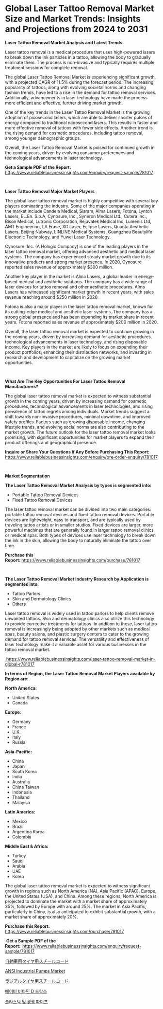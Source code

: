 <p><h1>Global Laser Tattoo Removal Market Size and Market Trends: Insights and Projections from 2024 to 2031</h1></p><p><strong>Laser Tattoo Removal Market Analysis and Latest Trends</strong></p>
<p><p>Laser tattoo removal is a medical procedure that uses high-powered lasers to break down the ink particles in a tattoo, allowing the body to gradually eliminate them. The process is non-invasive and typically requires multiple treatment sessions for complete removal.</p><p>The global Laser Tattoo Removal Market is experiencing significant growth, with a projected CAGR of 11.5% during the forecast period. The increasing popularity of tattoos, along with evolving societal norms and changing fashion trends, have led to a rise in the demand for tattoo removal services. Additionally, advancements in laser technology have made the process more efficient and effective, further driving market growth.</p><p>One of the key trends in the Laser Tattoo Removal Market is the growing adoption of picosecond lasers, which are able to deliver shorter pulses of energy compared to traditional nanosecond lasers. This results in faster and more effective removal of tattoos with fewer side effects. Another trend is the rising demand for cosmetic procedures, including tattoo removal, among younger demographic groups.</p><p>Overall, the Laser Tattoo Removal Market is poised for continued growth in the coming years, driven by evolving consumer preferences and technological advancements in laser technology.</p></p>
<p><strong>Get a Sample PDF of the Report:&nbsp;</strong> <a href="https://www.reliablebusinessinsights.com/enquiry/request-sample/781017">https://www.reliablebusinessinsights.com/enquiry/request-sample/781017</a></p>
<p>&nbsp;</p>
<p><strong>Laser Tattoo Removal Major Market Players</strong></p>
<p><p>The global laser tattoo removal market is highly competitive with several key players dominating the industry. Some of the major companies operating in the market include Candela Medical, Sisram, Alma Lasers, Fotona, Lynton Lasers, EL.En. S.p.A, Cynosure, Inc., Syneron Medical Ltd., Cutera Inc., Bison Medical, Lutronic Corporation, Rejuvatek Medical Inc, Lumenis Ltd, AMT Engineering, LA Erase, XG Laser, Eclipse Lasers, Quanta Aesthetic Lasers, Beijing Nubway, LINLINE Medical Systems, Guangzhou Beautylife Electronic Technology, and Yuwei Laser Technology.</p><p>Cynosure, Inc. (A Hologic Company) is one of the leading players in the laser tattoo removal market, offering advanced aesthetic and medical laser systems. The company has experienced steady market growth due to its innovative products and strong market presence. In 2020, Cynosure reported sales revenue of approximately $300 million.</p><p>Another key player in the market is Alma Lasers, a global leader in energy-based medical and aesthetic solutions. The company has a wide range of laser devices for tattoo removal and other aesthetic procedures. Alma Lasers has witnessed significant market growth in recent years, with sales revenue reaching around $250 million in 2020.</p><p>Fotona is also a major player in the laser tattoo removal market, known for its cutting-edge medical and aesthetic laser systems. The company has a strong global presence and has been expanding its market share in recent years. Fotona reported sales revenue of approximately $200 million in 2020.</p><p>Overall, the laser tattoo removal market is expected to continue growing in the coming years, driven by increasing demand for aesthetic procedures, technological advancements in laser technology, and rising disposable income. Key players in the market are likely to focus on expanding their product portfolios, enhancing their distribution networks, and investing in research and development to capitalize on the growing market opportunities.</p></p>
<p>&nbsp;</p>
<p><strong>What Are The Key Opportunities For Laser Tattoo Removal Manufacturers?</strong></p>
<p><p>The global laser tattoo removal market is expected to witness substantial growth in the coming years, driven by increasing demand for cosmetic procedures, technological advancements in laser technologies, and rising prevalence of tattoo regrets among individuals. Market trends suggest a shift towards non-invasive procedures, minimal downtime, and improved safety profiles. Factors such as growing disposable income, changing lifestyle trends, and evolving social norms are also contributing to the market growth. The future outlook for the laser tattoo removal market looks promising, with significant opportunities for market players to expand their product offerings and geographical presence.</p></p>
<p><strong>Inquire or Share Your Questions If Any Before Purchasing This Report:</strong> <a href="https://www.reliablebusinessinsights.com/enquiry/pre-order-enquiry/781017">https://www.reliablebusinessinsights.com/enquiry/pre-order-enquiry/781017</a></p>
<p>&nbsp;</p>
<p><strong>Market Segmentation</strong></p>
<p><strong>The Laser Tattoo Removal Market Analysis by types is segmented into:</strong></p>
<p><ul><li>Portable Tattoo Removal Devices</li><li>Fixed Tattoo Removal Devices</li></ul></p>
<p><p>The laser tattoo removal market can be divided into two main categories: portable tattoo removal devices and fixed tattoo removal devices. Portable devices are lightweight, easy to transport, and are typically used by traveling tattoo artists or in smaller studios. Fixed devices are larger, more powerful machines that are generally found in larger tattoo removal clinics or medical spas. Both types of devices use laser technology to break down the ink in the skin, allowing the body to naturally eliminate the tattoo over time.</p></p>
<p><strong>Purchase this Report:&nbsp;</strong><a href="https://www.reliablebusinessinsights.com/purchase/781017">https://www.reliablebusinessinsights.com/purchase/781017</a></p>
<p>&nbsp;</p>
<p><strong>The Laser Tattoo Removal Market Industry Research by Application is segmented into:</strong></p>
<p><ul><li>Tattoo Parlors</li><li>Skin and Dermatology Clinics</li><li>Others</li></ul></p>
<p><p>Laser tattoo removal is widely used in tattoo parlors to help clients remove unwanted tattoos. Skin and dermatology clinics also utilize this technology to provide corrective treatments for tattoos. In addition to these, laser tattoo removal is increasingly being adopted by other markets such as medical spas, beauty salons, and plastic surgery centers to cater to the growing demand for tattoo removal services. The versatility and effectiveness of laser technology make it a valuable asset for various businesses in the tattoo removal market.</p></p>
<p><a href="https://www.reliablebusinessinsights.com/laser-tattoo-removal-market-in-global-r781017">&nbsp;https://www.reliablebusinessinsights.com/laser-tattoo-removal-market-in-global-r781017</a></p>
<p><strong>In terms of Region, the Laser Tattoo Removal Market Players available by Region are:</strong></p>
<p>
    <p> <strong> North America: </strong>
        <ul>
            <li>United States</li>
            <li>Canada</li>
        </ul>
        </p> 
    <p> <strong> Europe: </strong>
        <ul>
            <li>Germany</li>
            <li>France</li>
            <li>U.K.</li>
            <li>Italy</li>
            <li>Russia</li>
        </ul>
        </p> 
    <p> <strong> Asia-Pacific: </strong>
        <ul>
            <li>China</li>
            <li>Japan</li>
            <li>South Korea</li>
            <li>India</li>
            <li>Australia</li>
            <li>China Taiwan</li>
            <li>Indonesia</li>
            <li>Thailand</li>
            <li>Malaysia</li>
        </ul>
        </p> 
    <p> <strong> Latin America: </strong>
        <ul>
            <li>Mexico</li>
            <li>Brazil</li>
            <li>Argentina Korea</li>
            <li>Colombia</li>
        </ul>
        </p> 
    <p> <strong> Middle East & Africa: </strong>
        <ul>
            <li>Turkey</li>
            <li>Saudi</li>
            <li>Arabia</li>
            <li>UAE</li>
            <li>Korea</li>
        </ul>
    </p>
    </p>
<p><p>The global laser tattoo removal market is expected to witness significant growth in regions such as North America (NA), Asia Pacific (APAC), Europe, the United States (USA), and China. Among these regions, North America is projected to dominate the market with a market share of approximately 35%, followed by Europe with around 25%. The market in Asia Pacific, particularly in China, is also anticipated to exhibit substantial growth, with a market share of approximately 20%.</p></p>
<p><strong>Purchase this Report: </strong><a href="https://www.reliablebusinessinsights.com/purchase/781017">https://www.reliablebusinessinsights.com/purchase/781017</a></p>
<p>&nbsp;<strong>Get a Sample PDF of the Report:&nbsp;&nbsp;</strong><a href="https://www.reliablebusinessinsights.com/enquiry/request-sample/781017">https://www.reliablebusinessinsights.com/enquiry/request-sample/781017</a></p>
<p><strong></strong></p>
<p><p><a href="https://github.com/LeoraEber/Market-Research-Report-List-1/blob/main/6958678110524.md">自動車用タイヤ用スチールコード</a></p><p><a href="https://github.com/mancsybtousav/Market-Research-Report-List-2/blob/main/ansi-industrial-pumps-market.md">ANSI Industrial Pumps Market</a></p><p><a href="https://github.com/xtkhtofdt934839/Market-Research-Report-List-2/blob/main/3250703110525.md">ラジアルタイヤ用スチールコード</a></p><p><a href="https://github.com/FelipeGrrady654556/Market-Research-Report-List-2/blob/main/6984615105273.md">베이비 비타민 D 드랍스</a></p><p><a href="https://github.com/vss5505pa7z1p/Market-Research-Report-List-2/blob/main/2346344105272.md">플라스틱 및 경쟁 파이프</a></p></p>